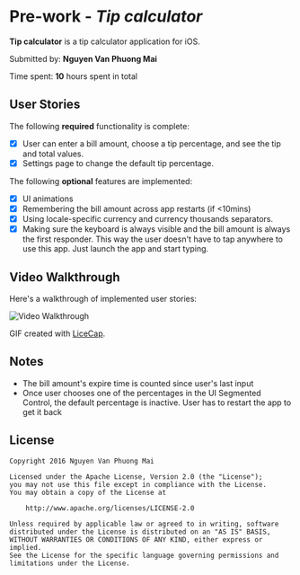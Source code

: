 # Pre-work - *Tip calculator*

**Tip calculator** is a tip calculator application for iOS.

Submitted by: **Nguyen Van Phuong Mai**

Time spent: **10** hours spent in total

## User Stories

The following **required** functionality is complete:

* [X] User can enter a bill amount, choose a tip percentage, and see the tip and total values.
* [X] Settings page to change the default tip percentage.

The following **optional** features are implemented:
* [X] UI animations
* [X] Remembering the bill amount across app restarts (if <10mins)
* [X] Using locale-specific currency and currency thousands separators.
* [X] Making sure the keyboard is always visible and the bill amount is always the first responder. This way the user doesn't have to tap anywhere to use this app. Just launch the app and start typing.

## Video Walkthrough 

Here's a walkthrough of implemented user stories:

![Video Walkthrough](http://i1310.photobucket.com/albums/s647/timonbumba1/tip_cal_zps10tsjzmf.gif)

GIF created with [LiceCap](http://www.cockos.com/licecap/).

## Notes

* The bill amount's expire time is counted since user's last input
* Once user chooses one of the percentages in the UI Segmented Control, the default percentage is inactive. 
User has to restart the app to get it back

## License

    Copyright 2016 Nguyen Van Phuong Mai

    Licensed under the Apache License, Version 2.0 (the "License");
    you may not use this file except in compliance with the License.
    You may obtain a copy of the License at

        http://www.apache.org/licenses/LICENSE-2.0

    Unless required by applicable law or agreed to in writing, software
    distributed under the License is distributed on an "AS IS" BASIS,
    WITHOUT WARRANTIES OR CONDITIONS OF ANY KIND, either express or implied.
    See the License for the specific language governing permissions and
    limitations under the License.